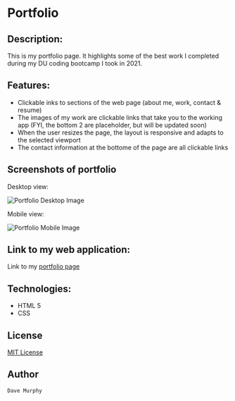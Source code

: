 # Portfolio

## Description:

This is my portfolio page. It highlights some of the best work I completed during my DU coding bootcamp I took in 2021.

## Features:

* Clickable inks to sections of the web page (about me, work, contact & resume)
* The images of my work are clickable links that take you to the working app (FYI, the bottom 2 are placeholder, but will be updated soon)
* When the user resizes the page, the layout is responsive and adapts to the selected viewport
* The contact information at the bottome of the page are all clickable links 

## Screenshots of portfolio

Desktop view:

![Portfolio Desktop Image](https://murda02.github.io/homework-week-2-dlm/assets/images/portfolio.jpg)

Mobile view:

![Portfolio Mobile Image](https://murda02.github.io/homework-week-2-dlm/assets/images/mobile-view.png)

## Link to my web application:

Link to my [portfolio page](https://murda02.github.io/homework-week-2-dlm/)

## Technologies:

* HTML 5
* CSS

## License

[MIT License](https://github.com/murda02/homework-week-2-dlm/blob/main/LICENSE)

## Author

    Dave Murphy

